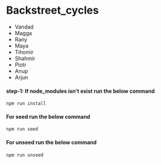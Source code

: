 # Backstreet_cycles

- Vandad
- Magga
- Rany
- Maya
- Tihomir
- Shahmir
- Piotr
- Anup
- Arjun

#### step-1: If node_modules isn't exist run the below command
`npm run install`

#### For seed run the below command
`npm run seed`
#### For unseed run the below command
`npm run unseed`
